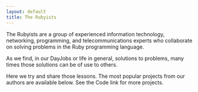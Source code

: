```yaml
---
layout: default
title: The Rubyists
---
```

The Rubyists are a group of experienced information technology, networking, programming, and telecommunications experts who collaborate on solving problems in the Ruby programming language.

As we find, in our DayJobs or life in general, solutions to problems, many times those solutions can be of use to others.

Here we try and share those lessons.  The most popular projects from our authors are available below.  See the Code link for more projects.
